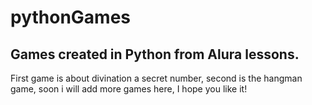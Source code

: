 # pythonGames

## Games created in Python from Alura lessons.
First game is about divination a secret number,
second is the hangman game,
soon i will add more games here,
I hope you like it!
